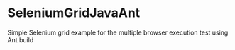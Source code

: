 SeleniumGridJavaAnt
===================

Simple Selenium grid example for the multiple browser execution test using Ant build
